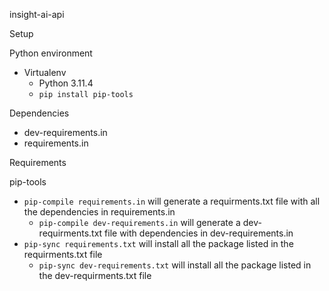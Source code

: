 insight-ai-api

Setup

Python environment
- Virtualenv
  - Python 3.11.4
  - `pip install pip-tools`

Dependencies
- dev-requirements.in
- requirements.in

Requirements

pip-tools
- `pip-compile requirements.in` will generate a requirments.txt file with all the dependencies in requirements.in
  - `pip-compile dev-requirements.in` will generate a dev-requirments.txt file with dependencies in dev-requirements.in
- `pip-sync requirements.txt` will install all the package listed in the requirments.txt file
  - `pip-sync dev-requirements.txt` will install all the package listed in the dev-requirments.txt file
